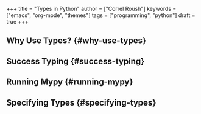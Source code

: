 +++
title = "Types in Python"
author = ["Correl Roush"]
keywords = ["emacs", "org-mode", "themes"]
tags = ["programming", "python"]
draft = true
+++

## Why Use Types? {#why-use-types}


## Success Typing {#success-typing}


## Running Mypy {#running-mypy}


## Specifying Types {#specifying-types}
